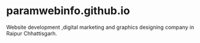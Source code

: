 # paramwebinfo.github.io
Website development ,digital marketing and graphics designing company in Raipur Chhattisgarh.
